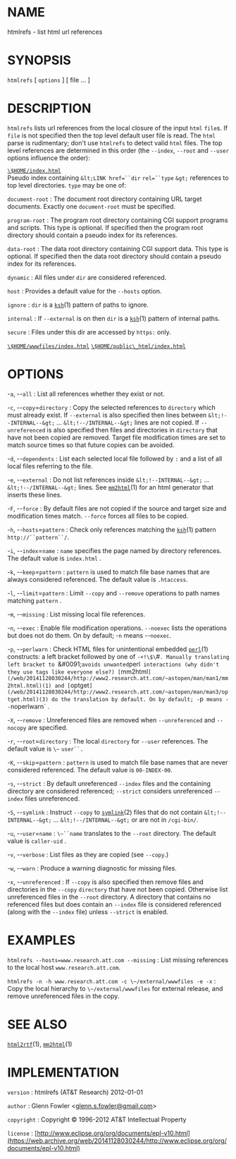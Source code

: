 # NAME

htmlrefs - list html url references

# SYNOPSIS

`htmlrefs` \[ `options` \] \[ file ... \]

# DESCRIPTION

`htmlrefs` lists url references from the local closure of the input
`html` `file`s. If `file` is not specified then the top level default
user file is read. The `html` parse is rudimentary; don't use
`htmlrefs` to detect valid `html` files.
The top level references are determined in this order (the `--index`,
`--root` and `--user` options influence the order):

[`\$HOME/index.html`]()
\
Pseudo index containing `&lt;LINK href=``dir` `rel=``type` `&gt;`
references to top level directories. `type` may be one of:

`document-root`
:   The document root directory containing URL target documents. Exactly
    one `document-root` must be specified.

`program-root`
:   The program root directory containing CGI support programs
    and scripts. This type is optional. If specified then the program
    root directory should contain a pseudo index for its references.

`data-root`
:   The data root directory containing CGI support data. This type
    is optional. If specified then the data root directory should
    contain a pseudo index for its references.

`dynamic`
:   All files under `dir` are considered referenced.

`host`
: Provides a default value for the `--hosts` option.

`ignore`
:   `dir` is a
    [`ksh`](/web/20141128030244/http://www2.research.att.com/~astopen/man/man1/ksh.html)(1)
    pattern of paths to ignore.

`internal`
:   If `--external` is on then `dir` is a
    [`ksh`](/web/20141128030244/http://www2.research.att.com/~astopen/man/man1/ksh.html)(1)
    pattern of internal paths.

`secure`
:   Files under this dir are accessed by `https:` only.

[`\$HOME/wwwfiles/index.html`]()
[`\$HOME/public\_html/index.html`]()

# OPTIONS

-`a`, --`all`
:   List all references whether they exist or not.

-`c`, --`copy`=`directory`
:   Copy the selected references to `directory` which must
    already exist. If `--external` is also specified then lines
    between `&lt;!--INTERNAL--&gt;` ... `&lt;!--/INTERNAL--&gt;`
    lines are not copied. If `--unreferenced` is also specified then
    files and directories in `directory` that have not been copied are
    removed. Target file modification times are set to match source
    times so that future copies can be avoided.

-`d`, --`dependents`
:   List each selected local file followed by `:` and a list of all
    local files referring to the file.

-`e`, --`external`
:   Do not list references inside `&lt;!--INTERNAL--&gt;` ...
    `&lt;!--/INTERNAL--&gt;` lines. See
    [`mm2html`](/web/20141128030244/http://www2.research.att.com/~astopen/man/man1/mm2html.html)(1)
    for an html generator that inserts these lines.

-`F`, --`force`
:   By default files are not copied if the source and target size and
    modification times match. `--force` forces all files to be copied.

-`h`, --`hosts`=`pattern`
:   Check only references matching the
    [`ksh`](/web/20141128030244/http://www2.research.att.com/~astopen/man/man1/ksh.html)(1)
    pattern `http://``pattern``/`.

-`i`, --`index`=`name`
:   `name` specifies the page named by directory references. The default
    value is `index.html` .

-`k`, --`keep`=`pattern`
:   `pattern` is used to match file base names that are always
    considered referenced. The default value is `.htaccess`.

-`l`, --`limit`=`pattern`
:   Limit `--copy` and `--remove` operations to path names matching
    `pattern` .

-`m`, --`missing`
:   List missing local file references.

-`n`, --`exec`
:   Enable file modification operations. `--noexec` lists the
    operations but does not do them. On by default; -`n` means
    --`noexec`.

-`p`, --`perlwarn`
:   Check HTML files for unintentional embedded
    [`perl`](/web/20141128030244/http://www2.research.att.com/~astopen/man/man1/perl.html)(1)
    constructs: a left bracket followed by one of `-+!\$\`\#`.
    Manually translating left bracket to `&\#0091;` avoids unwanted
    `perl` interactions (why didn't they use tags like everyone else?)
    [`mm2html`](/web/20141128030244/http://www2.research.att.com/~astopen/man/man1/mm2html.html)(1)
    and
    [`optget`](/web/20141128030244/http://www2.research.att.com/~astopen/man/man3/optget.html)(3)
    do the translation by default. On by default; -`p` means
    --`noperlwarn` .

-`X`, --`remove`
:   Unreferenced files are removed when `--unreferenced` and
    `--nocopy` are specified.

-`r`, --`root`=`directory`
:   The local `directory` for `--user` references. The default value
    is `\~` `user``.`

-`K`, --`skip`=`pattern`
:   `pattern` is used to match file base names that are never
    considered referenced. The default value is `00-INDEX-00`.

-`s`, --`strict`
:   By default unreferenced `--index` files and the containing
    directory are considered referenced; `--strict` considers
    unreferenced `--index` files unreferenced.

-`S`, --`symlink`
:   Instruct `--copy` to
    [`symlink`](/web/20141128030244/http://www2.research.att.com/~astopen/man/man2/symlink.html)(2)
    files that do not contain `&lt;!--INTERNAL--&gt;` ...
    `&lt;!--/INTERNAL--&gt;` or are not in `/cgi-bin/`.

-`u`, --`user`=`name`
:   `\~``name` translates to the `--root` directory. The default
    value is `caller-uid` .

-`v`, --`verbose`
:   List files as they are copied (see `--copy`.)

-`w`, --`warn`
:   Produce a warning diagnostic for missing files.

-`x`, --`unreferenced`
:   If `--copy` is also specified then remove files and directories in
    the `--copy` `directory` that have not been copied. Otherwise list
    unreferenced files in the `--root` directory. A directory that
    contains no referenced files but does contain an `--index` file is
    considered referenced (along with the `--index` file) unless
    `--strict` is enabled.

# EXAMPLES

`htmlrefs --hosts=www.research.att.com --missing`
:   List missing references to the local host `www.research.att.com`.

`htmlrefs -n -h www.research.att.com -c \~/external/wwwfiles -e -x`
:   Copy the local hierarchy to `\~/external/wwwfiles` for external
    release, and remove unreferenced files in the copy.

# SEE ALSO

[`html2rtf`](/web/20141128030244/http://www2.research.att.com/~astopen/man/man1/html2rtf.html)(1),
[`mm2html`](/web/20141128030244/http://www2.research.att.com/~astopen/man/man1/mm2html.html)(1)

# IMPLEMENTATION

`version`
:   htmlrefs (AT&T Research) 2012-01-01

`author`
:   Glenn Fowler
    &lt;[glenn.s.fowler@gmail.com](https://web.archive.org/web/20141128030244/mailto:glenn.s.fowler@gmail.com)&gt;

`copyright`
:   Copyright © 1996-2012 AT&T Intellectual Property

`license`
:   [http://www.eclipse.org/org/documents/epl-v10.html](https://web.archive.org/web/20141128030244/http://www.eclipse.org/org/documents/epl-v10.html)


